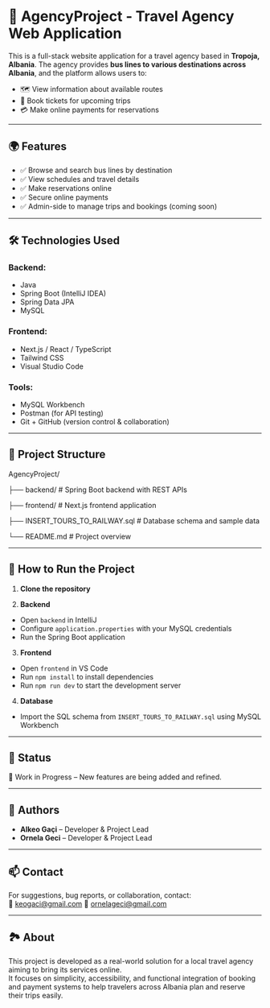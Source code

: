 # 🚌 AgencyProject - Travel Agency Web Application

This is a full-stack website application for a travel agency based in **Tropoja, Albania**. The agency provides **bus lines to various destinations across Albania**, and the platform allows users to:

- 🗺️ View information about available routes
- 🧾 Book tickets for upcoming trips
- 💳 Make online payments for reservations

---

## 🌍 Features

- ✅ Browse and search bus lines by destination
- ✅ View schedules and travel details
- ✅ Make reservations online
- ✅ Secure online payments
- ✅ Admin-side to manage trips and bookings (coming soon)

---

## 🛠️ Technologies Used

### Backend:
- Java
- Spring Boot (IntelliJ IDEA)
- Spring Data JPA
- MySQL

### Frontend:
- Next.js / React / TypeScript
- Tailwind CSS
- Visual Studio Code

### Tools:
- MySQL Workbench
- Postman (for API testing)
- Git + GitHub (version control & collaboration)

---

## 💾 Project Structure

AgencyProject/

├── backend/ # Spring Boot backend with REST APIs

├── frontend/ # Next.js frontend application

├── INSERT_TOURS_TO_RAILWAY.sql # Database schema and sample data

└── README.md # Project overview


---

## 🚀 How to Run the Project

1. **Clone the repository**  


2. **Backend**  
- Open `backend` in IntelliJ  
- Configure `application.properties` with your MySQL credentials  
- Run the Spring Boot application

3. **Frontend**  
- Open `frontend` in VS Code  
- Run `npm install` to install dependencies
- Run `npm run dev` to start the development server

4. **Database**  
- Import the SQL schema from `INSERT_TOURS_TO_RAILWAY.sql` using MySQL Workbench

---

## 📌 Status

🔨 Work in Progress – New features are being added and refined.

---

## 🤝 Authors

- **Alkeo Gaçi** – Developer & Project Lead  
- **Ornela Geci** – Developer & Project Lead

---

## 📫 Contact

For suggestions, bug reports, or collaboration, contact:  
📧 [keogaci@gmail.com](mailto:keogaci@gmail.com)
📧 [ornelageci@gmail.com](mailto:ornelageci@gmail.com)

---

## 🏞️ About

This project is developed as a real-world solution for a local travel agency aiming to bring its services online.  
It focuses on simplicity, accessibility, and functional integration of booking and payment systems to help travelers across Albania plan and reserve their trips easily.


